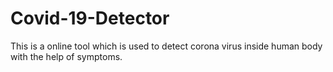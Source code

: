 # Covid-19-Detector
This is a online tool which is used to detect corona virus inside human body with the help of symptoms.
